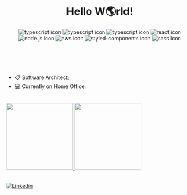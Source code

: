 <!--
**Matheus-Mazepa/Matheus-Mazepa** is a ✨ _special_ ✨ repository because its `README.md` (this file) appears on your GitHub profile.

Here are some ideas to get you started:

- 🔭 I’m currently working on ...
- 🌱 I’m currently learning ...
- 👯 I’m looking to collaborate on ...
- 🤔 I’m looking for help with ...
- 💬 Ask me about ...
- 📫 How to reach me: ...
- 😄 Pronouns: ...
- ⚡ Fun fact: ...
-->
<header>
<h1 align="center">Hello W🌎rld!</h1>
<div style="text-align:center">
<img src="https://img.shields.io/badge/PHP-777BB4?style=for-the-badge&logo=php&logoColor=white" alt="typescript icon" />
<img src="https://img.shields.io/badge/TypeScript-007ACC?style=for-the-badge&logo=typescript&logoColor=white" alt="typescript icon" />
<img src="https://img.shields.io/badge/JavaScript-323330?style=for-the-badge&logo=javascript&logoColor=F7DF1E" alt="typescript icon" />
<img src="https://img.shields.io/badge/Vue.js-35495E?style=for-the-badge&logo=vue.js&logoColor=4FC08D" alt="react icon" />
<img src="https://img.shields.io/badge/Node.js-43853D?style=for-the-badge&logo=node.js&logoColor=white" alt="node.js icon" />
<img src="https://img.shields.io/badge/Amazon_AWS-232F3E?style=for-the-badge&logo=amazon-aws&logoColor=white" alt="aws icon" />
<img src="https://img.shields.io/badge/styled--components-DB7093?style=for-the-badge&logo=styled-components&logoColor=white" alt="styled-components icon" />
<img src="https://img.shields.io/badge/Sass-CC6699?style=for-the-badge&logo=sass&logoColor=white" alt="sass icon" />
</div>
</header>
<br/>
<section>
<ul>
<li>📋 Software Architect;</li>
<li>💻 Currently on Home Office.</li>
</ul>
</section>
<br/>
<section>
<a href="https://github.com/Matheus-Mazepa">
<img height="180em" src="https://github-readme-stats.vercel.app/api?username=Matheus-Mazepa&show_icons=true&theme=merko&count_private=true"/>
<img height="180em" src="https://github-readme-stats.vercel.app/api/top-langs/?username=Matheus-Mazepa&layout=compact&langs_count=8&theme=merko"/>
</section>

<br>

[![Linkedin](https://img.shields.io/badge/LinkedIn-0077B5?style=for-the-badge&logo=linkedin&logoColor=white)](https://www.linkedin.com/in/matheus-mazepa/)
